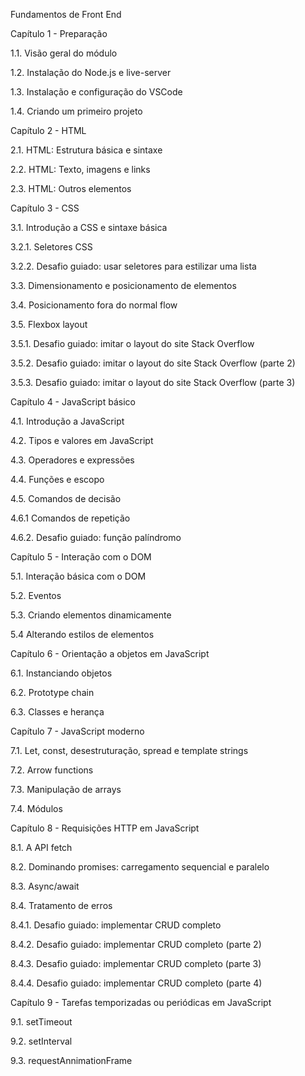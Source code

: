 Fundamentos de Front End

Capítulo 1 - Preparação

1.1. Visão geral do módulo

1.2. Instalação do Node.js e live-server

1.3. Instalação e configuração do VSCode

1.4. Criando um primeiro projeto

 

Capítulo 2 - HTML

2.1. HTML: Estrutura básica e sintaxe

2.2. HTML: Texto, imagens e links

2.3. HTML: Outros elementos

 

Capítulo 3 - CSS

3.1. Introdução a CSS e sintaxe básica

3.2.1. Seletores CSS

3.2.2. Desafio guiado: usar seletores para estilizar uma lista

3.3. Dimensionamento e posicionamento de elementos

3.4. Posicionamento fora do normal flow

3.5. Flexbox layout

3.5.1. Desafio guiado: imitar o layout do site Stack Overflow

3.5.2. Desafio guiado: imitar o layout do site Stack Overflow (parte 2)

3.5.3. Desafio guiado: imitar o layout do site Stack Overflow (parte 3)

 

Capítulo 4 - JavaScript básico

4.1. Introdução a JavaScript

4.2. Tipos e valores em JavaScript

4.3. Operadores e expressões

4.4. Funções e escopo

4.5. Comandos de decisão

4.6.1 Comandos de repetição

4.6.2. Desafio guiado: função palíndromo

 

Capítulo 5 - Interação com o DOM

5.1. Interação básica com o DOM

5.2. Eventos

5.3. Criando elementos dinamicamente

5.4 Alterando estilos de elementos

 

Capítulo 6 - Orientação a objetos em JavaScript

6.1. Instanciando objetos

6.2. Prototype chain

6.3. Classes e herança

 

Capítulo 7 - JavaScript moderno

7.1. Let, const, desestruturação, spread e template strings

7.2. Arrow functions

7.3. Manipulação de arrays

7.4. Módulos

 

Capítulo 8 - Requisições HTTP em JavaScript

8.1. A API fetch

8.2. Dominando promises: carregamento sequencial e paralelo

8.3. Async/await

8.4. Tratamento de erros

8.4.1. Desafio guiado: implementar CRUD completo

8.4.2. Desafio guiado: implementar CRUD completo (parte 2)

8.4.3. Desafio guiado: implementar CRUD completo (parte 3)

8.4.4. Desafio guiado: implementar CRUD completo (parte 4)

 

Capítulo 9 - Tarefas temporizadas ou periódicas em JavaScript

9.1. setTimeout

9.2. setInterval

9.3. requestAnnimationFrame